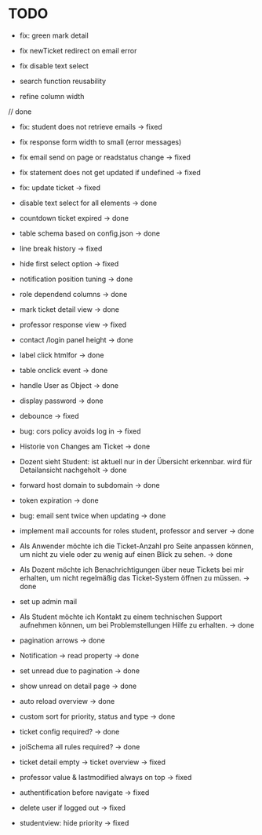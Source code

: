 # TODO

- fix: green mark detail



- fix newTicket redirect on email error
- fix disable text select
- search function reusability
- refine column width

// done

- fix: student does not retrieve emails -> fixed
- fix response form width to small (error messages)
- fix email send on page or readstatus change -> fixed
- fix statement does not get updated if undefined -> fixed
- fix: update ticket -> fixed
- disable text select for all elements -> done
- countdown ticket expired -> done
- table schema based on config.json -> done
- line break history -> fixed
- hide first select option -> fixed
- notification position tuning -> done
- role dependend columns -> done
- mark ticket detail view -> done
- professor response view -> fixed
- contact /login panel height -> done
- label click htmlfor -> done
- table onclick event -> done
- handle User as Object -> done
- display password -> done
- debounce -> fixed
- bug: cors policy avoids log in -> fixed
- Historie von Changes am Ticket -> done
- Dozent sieht Student: ist aktuell nur in der Übersicht erkennbar. wird für Detailansicht nachgeholt -> done
- forward host domain to subdomain -> done
- token expiration -> done
- bug: email sent twice when updating -> done
- implement mail accounts for roles student, professor and server -> done
- Als Anwender möchte ich die Ticket-Anzahl pro Seite anpassen können, um nicht zu viele oder zu wenig auf einen Blick zu sehen. -> done
- Als Dozent möchte ich Benachrichtigungen über neue Tickets bei mir erhalten, um nicht regelmäßig das Ticket-System öffnen zu müssen. -> done

- set up admin mail
- Als Student möchte ich Kontakt zu einem technischen Support aufnehmen können, um bei Problemstellungen Hilfe zu erhalten. -> done
- pagination arrows -> done
- Notification -> read property -> done
- set unread due to pagination -> done
- show unread on detail page -> done
- auto reload overview -> done
- custom sort for priority, status and type -> done
- ticket config required? -> done
- joiSchema all rules required? -> done
- ticket detail empty -> ticket overview -> fixed
- professor value & lastmodified always on top -> fixed
- authentification before navigate -> fixed
- delete user if logged out -> fixed
- studentview: hide priority -> fixed
